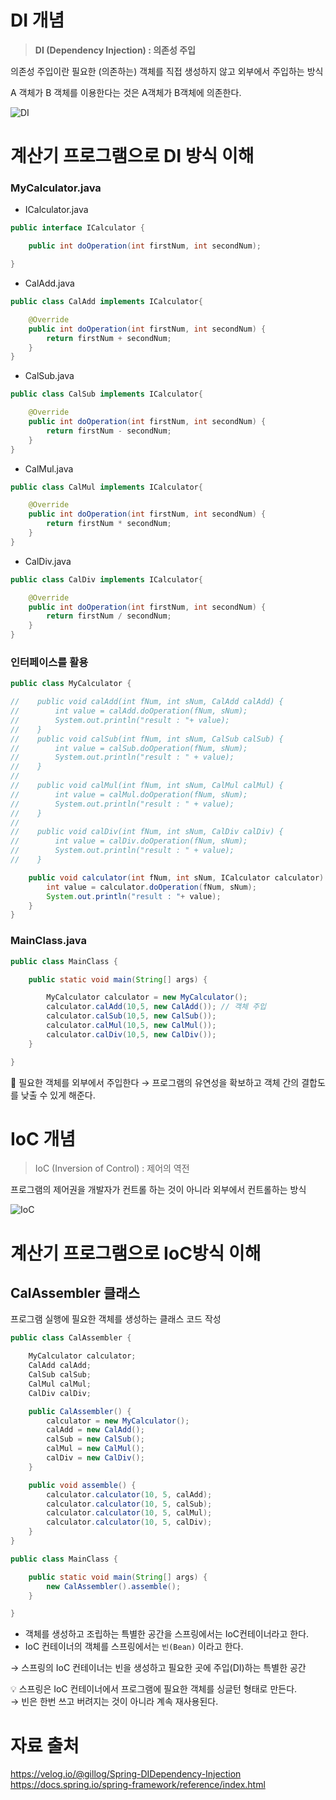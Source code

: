 # DI 개념
> **DI (Dependency Injection) : 의존성 주입**

의존성 주입이란 필요한 (의존하는) 객체를 직접 생성하지 않고 외부에서 주입하는 방식 

A 객체가 B 객체를 이용한다는 것은 A객체가 B객체에 의존한다.

![DI](https://images.velog.io/images/gillog/post/08489bda-549e-4dae-851b-8ae1734bf85e/21373937580AEF9B37.jpg)
# 계산기 프로그램으로 DI 방식 이해

### MyCalculator.java
- ICalculator.java

```java
public interface ICalculator {

    public int doOperation(int firstNum, int secondNum);

}
```

- CalAdd.java

```java
public class CalAdd implements ICalculator{

    @Override
    public int doOperation(int firstNum, int secondNum) {
        return firstNum + secondNum;
    }
}
```

- CalSub.java

```java
public class CalSub implements ICalculator{

    @Override
    public int doOperation(int firstNum, int secondNum) {
        return firstNum - secondNum;
    }
}
```

- CalMul.java

```java
public class CalMul implements ICalculator{

    @Override
    public int doOperation(int firstNum, int secondNum) {
        return firstNum * secondNum;
    }
}
```

- CalDiv.java

```java
public class CalDiv implements ICalculator{

    @Override
    public int doOperation(int firstNum, int secondNum) {
        return firstNum / secondNum;
    }
}
```

### 인터페이스를 활용

```java
public class MyCalculator {

//    public void calAdd(int fNum, int sNum, CalAdd calAdd) {
//        int value = calAdd.doOperation(fNum, sNum);
//        System.out.println("result : "+ value);
//    }
//    public void calSub(int fNum, int sNum, CalSub calSub) {
//        int value = calSub.doOperation(fNum, sNum);
//        System.out.println("result : " + value);
//    }
//
//    public void calMul(int fNum, int sNum, CalMul calMul) {
//        int value = calMul.doOperation(fNum, sNum);
//        System.out.println("result : " + value);
//    }
//
//    public void calDiv(int fNum, int sNum, CalDiv calDiv) {
//        int value = calDiv.doOperation(fNum, sNum);
//        System.out.println("result : " + value);
//    }

    public void calculator(int fNum, int sNum, ICalculator calculator) {
        int value = calculator.doOperation(fNum, sNum);
        System.out.println("result : "+ value);
    }
}
```

### MainClass.java

```java
public class MainClass {

    public static void main(String[] args) {

        MyCalculator calculator = new MyCalculator();
        calculator.calAdd(10,5, new CalAdd()); // 객체 주입
        calculator.calSub(10,5, new CalSub());
        calculator.calMul(10,5, new CalMul());
        calculator.calDiv(10,5, new CalDiv());
    }

}
```

📌 필요한 객체를 외부에서 주입한다 → 프로그램의 유연성을 확보하고 객체 간의 결합도를 낮출 수 있게 해준다.

# IoC 개념

> IoC (Inversion of Control) : 제어의 역전

프로그램의 제어권을 개발자가 컨트롤 하는 것이 아니라 외부에서 컨트롤하는 방식

![IoC](https://velog.velcdn.com/images%2Fgillog%2Fpost%2F41f2eb24-fce2-4b7e-b9ac-d5c3ce97d213%2F22535642580C4AF12C.jpg)

# 계산기 프로그램으로 IoC방식 이해

## CalAssembler 클래스

프로그램 실행에 필요한 객체를 생성하는 클래스 코드 작성

```java
public class CalAssembler {

    MyCalculator calculator;
    CalAdd calAdd;
    CalSub calSub;
    CalMul calMul;
    CalDiv calDiv;

    public CalAssembler() {
        calculator = new MyCalculator();
        calAdd = new CalAdd();
        calSub = new CalSub();
        calMul = new CalMul();
        calDiv = new CalDiv();
    }

    public void assemble() {
        calculator.calculator(10, 5, calAdd);
        calculator.calculator(10, 5, calSub);
        calculator.calculator(10, 5, calMul);
        calculator.calculator(10, 5, calDiv);
    }
}

```

```java
public class MainClass {

    public static void main(String[] args) {
        new CalAssembler().assemble();
    }

}
```

- 객체를 생성하고 조립하는 특별한 공간을 스프링에서는 IoC컨테이너라고 한다.
- IoC 컨테이너의 객체를 스프링에서는 `빈(Bean)` 이라고 한다.  

→ 스프링의 IoC 컨테이너는 빈을 생성하고 필요한 곳에 주입(DI)하는 특별한 공간

💡 스프링은 IoC 컨테이너에서 프로그램에 필요한 객체를 싱글턴 형태로 만든다.  
  → 빈은 한번 쓰고 버려지는 것이 아니라 계속 재사용된다.


# 자료 출처
https://velog.io/@gillog/Spring-DIDependency-Injection  
https://docs.spring.io/spring-framework/reference/index.html  
